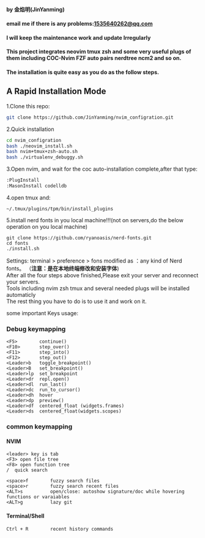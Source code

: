 #### by 金焰明(JinYanming)
#### email me if there is any problems:1535640262@qq.com
#### I will keep the maintenance work and update Irregularly
#### This project integrates neovim tmux zsh and some very useful plugs of them including COC-Nvim FZF auto pairs nerdtree ncm2 and so on.
#### The installation is quite easy as you do as the follow steps.
## A Rapid Installation Mode

1.Clone this repo:
```sh
git clone https://github.com/JinYanming/nvim_configration.git
```


2.Quick installation
```sh
cd nvim_configration
bash ./neovim_install.sh
bash nvim+tmux+zsh-auto.sh
bash ./virtualenv_debuggy.sh
```

3.Open nvim, and wait for the coc auto-installation complete,after that type:
```sh
:PlugInstall
:MasonInstall codelldb
```
4.open tmux and:
```
~/.tmux/plugins/tpm/bin/install_plugins
```

5.install nerd fonts in you local machine!!!(not on servers,do the below operation on you local machine)
```
git clone https://github.com/ryanoasis/nerd-fonts.git
cd fonts
./install.sh
```
Settings: terminal > preference > fons modified as  ：any kind of Nerd fonts。
（**注意：是在本地终端修改和安装字体**)  
After all the four steps above finished,Please exit your server and reconnect your servers.  
Tools including nvim zsh tmux and several needed plugs will be installed automaticly  
The rest thing you have to do is to use it and work on it.  


some important Keys usage:

### Debug keymapping
```
<F5>        continue()
<F10>       step_over()
<F11>       step_into()
<F12>       step_out()
<Leader>b   toggle_breakpoint()
<Leader>B   set_breakpoint()
<Leader>lp  set_breakpoint
<Leader>dr  repl.open()
<Leader>dl  run_last()
<Leader>dc  run_to_cursor()
<Leader>dh  hover
<Leader>dp  preview()
<Leader>df  centered_float (widgets.frames)
<Leader>ds  centered_float(widgets.scopes)
```
### common keymapping

#### NVIM
```
<leader> key is tab
<F3> open file tree
<F8> open function tree
/  quick search

<space>f        fuzzy search files
<space>r        fuzzy search recent files
<ALT>s          open/close: autoshow signature/doc while hovering functions or varaiables
<ALT>g          lazy git
```
#### Terminal/Shell
```
Ctrl + R        recent history commands
```








